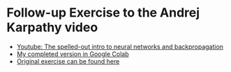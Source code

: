 # Follow-up Exercise to the Andrej Karpathy video

- [Youtube: The spelled-out intro to neural networks and backpropagation](https://www.youtube.com/watch?v=VMj-3S1tku0)
- [My completed version in Google Colab](https://colab.research.google.com/drive/1jvQ3w_Lr4QqCLh5xP5V3nBJaljw5LU52#scrollTo=BUqsGb5o_h2P)
- [Original exercise can be found here](https://colab.research.google.com/drive/1jvQ3w_Lr4QqCLh5xP5V3nBJaljw5LU52#scrollTo=BUqsGb5o_h2P)